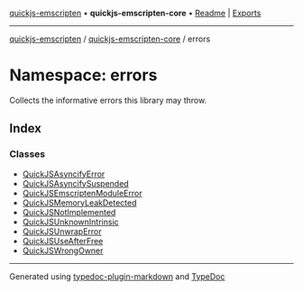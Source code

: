 [quickjs-emscripten](../../../packages.md) • **quickjs-emscripten-core** • [Readme](../../README.md) \| [Exports](../../exports.md)

***

[quickjs-emscripten](../../../packages.md) / [quickjs-emscripten-core](../../exports.md) / errors

# Namespace: errors

Collects the informative errors this library may throw.

## Index

### Classes

- [QuickJSAsyncifyError](classes/QuickJSAsyncifyError.md)
- [QuickJSAsyncifySuspended](classes/QuickJSAsyncifySuspended.md)
- [QuickJSEmscriptenModuleError](classes/QuickJSEmscriptenModuleError.md)
- [QuickJSMemoryLeakDetected](classes/QuickJSMemoryLeakDetected.md)
- [QuickJSNotImplemented](classes/QuickJSNotImplemented.md)
- [QuickJSUnknownIntrinsic](classes/QuickJSUnknownIntrinsic.md)
- [QuickJSUnwrapError](classes/QuickJSUnwrapError.md)
- [QuickJSUseAfterFree](classes/QuickJSUseAfterFree.md)
- [QuickJSWrongOwner](classes/QuickJSWrongOwner.md)

***

Generated using [typedoc-plugin-markdown](https://www.npmjs.com/package/typedoc-plugin-markdown) and [TypeDoc](https://typedoc.org/)
